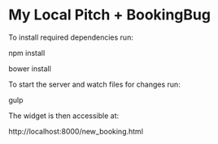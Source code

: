 # My Local Pitch + BookingBug
To install required dependencies run:

npm install

bower install

To start the server and watch files for changes run:

gulp

The widget is then accessible at:

http://localhost:8000/new_booking.html
